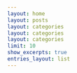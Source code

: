 ```yaml
---
layout: home
layout: posts
layout: categories
layout: categories
layout: categories
limit: 10
show_excerpts: true
entries_layout: list
---
```

